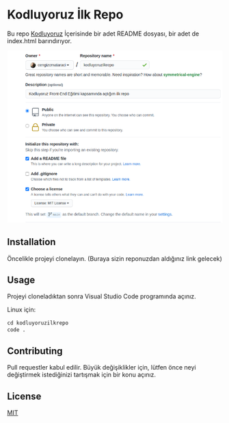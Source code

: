 # Kodluyoruz İlk Repo

Bu repo [Kodluyoruz](https://www.kodluyoruz.org/) İçerisinde bir adet README dosyası, bir adet de index.html barındırıyor.

[![GitHub Eğitimi](https://github.com/Kodluyoruz/taskforce/raw/main/git/odev1/figures/github.png)](https://github.com/Kodluyoruz/taskforce/blob/main/git/odev1/ornekreadme.md)

## Installation

Öncelikle projeyi clonelayın. (Buraya sizin reponuzdan aldığınız link gelecek)


## Usage

Projeyi cloneladıktan sonra Visual Studio Code programında açınız.

Linux için:

```
cd kodluyoruzilkrepo
code .
```

## Contributing

Pull requestler kabul edilir. Büyük değişiklikler için, lütfen önce neyi değiştirmek istediğinizi tartışmak için bir konu açınız.


## License

[MIT](https://choosealicense.com/licenses/mit/)
